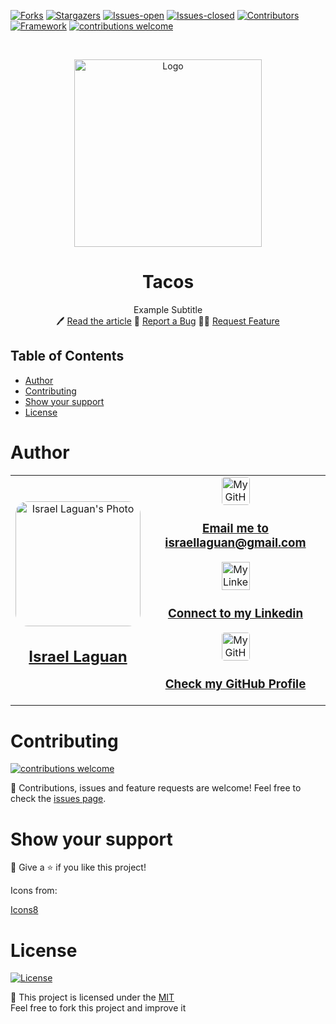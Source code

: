 <!-- PROJECT SHIELDS -->

[![Forks][forks-shield]][forks-url]
[![Stargazers][stars-shield]][stars-url]
[![Issues-open][issues-open-shield]][issues-open-url]
[![Issues-closed][issues-closed-shield]][issues-close-url]
[![Contributors][contributors-shield]][contributors-url]
[![Framework][badge-framework]][framework-url]
[![contributions welcome][contributions-welcome]][issues-url]

<!-- PROJECT LOGO -->
<br />
<p align="center">
  <a href="https://github.com/Israel-Laguan/microverse-trial-3">
	  <img src="https://user-images.githubusercontent.com/67714964/168818091-52b5432e-f7bd-4880-b71e-ddbb60477e0e.jpg" weight="300px" height="300px" alt="Logo"/>
  </a>

  <h1 align="center">
	Tacos
  </h1>

  <p align="center">
    Example Subtitle
    <br />
	  🖊️
    <a href="https://">Read the article</a>
    🐞
    <a href="https://github.com/Israel-Laguan/microverse-trial-3/issues">Report a Bug</a>
    🙋‍♂️
    <a href="https://github.com/Israel-Laguan/microverse-trial-3/issues">Request Feature</a>
  </p>
</p>

## Table of Contents

- [Author](#author)
- [Contributing](#contributing)
- [Show your support](#show-your-support)
- [License](#license)

# Author

<table style="width:100%">
  <tr>
    <td>
        <div align="center">
            <a href="./docs/img/photo.png" target="_blank" rel="author">
                <img src="https://avatars2.githubusercontent.com/u/36519478?s=460&v=4" style="border-radius: 10%; min-width: 100px;" alt="Israel Laguan's Photo" width="200px">
            </a>
            <h2>
                <a href="https://israel-laguan.github.io/" target="_blank" rel="author">
                    Israel Laguan
                </a>
            </h2>
        </div>
    </td>
    <td>
        <div align="center">
            <a href="mailto:israellaguan@gmail.com" target="_blank" rel="author">
                <img src="https://img.icons8.com/color/48/000000/message-squared.png" style="border-radius: 10%" alt="My GitHub" height="45px">
                <h3>
                    Email me to 
                    <a href="mailto:israellaguan@gmail.com">
                        israellaguan@gmail.com
                    </a>
                </h3>
            </a>
            <a href="https://www.linkedin.com/in/israellaguan/" target="_blank" rel="author">
                <img src="https://img.icons8.com/color/48/000000/linkedin.png" alt="My Linkedin" height="45px">
                <h3>
                    Connect to my Linkedin
                </h3>
            </a>
            <a href="https://github.com/Israel-Laguan" target="_blank" rel="author">
                <img src="https://img.icons8.com/color/48/000000/github--v1.png" 
			style="border-radius: 10%" alt="My GitHub" height="45px"
		>
                <h3>
                    Check my GitHub Profile
                </h3>
            </a>
        </div>
    </td>
  </tr>
</table>

# Contributing

[![contributions welcome][contributions-welcome]][issues-url]

🤝 Contributions, issues and feature requests are welcome!
Feel free to check the [issues page][issues-url].

# Show your support

🤗 Give a ⭐️ if you like this project!

Icons from:

<a href="https://icons8.com/icon/13917/full-image">Icons8</a>

# License

[![License][badge-license]](http://badges.mit-license.org)

📝 This project is licensed under the [MIT](LICENSE)\
Feel free to fork this project and improve it

<!-- MARKDOWN LINKS & IMAGES -->

[contributors-shield]: https://img.shields.io/github/contributors/Israel-Laguan/microverse-trial-3?style=for-the-badge
[contributors-url]: https://github.com/Israel-Laguan/microverse-trial-3/graphs/contributors
[forks-shield]: https://img.shields.io/github/forks/Israel-Laguan/microverse-trial-3?style=for-the-badge
[forks-url]: https://github.com/Israel-Laguan/microverse-trial-3/network/members
[stars-shield]: https://img.shields.io/github/stars/Israel-Laguan/microverse-trial-3?style=for-the-badge
[stars-url]: https://github.com/Israel-Laguan/microverse-trial-3/stargazers
[issues-open-shield]: https://img.shields.io/github/issues/Israel-Laguan/microverse-trial-3?style=for-the-badge
[issues-url]: https://github.com/Israel-Laguan/microverse-trial-3/issues
[issues-open-url]: https://github.com/Israel-Laguan/microverse-trial-3/issues?q=is%3Aopen+is%3Aissue
[issues-close-url]: https://github.com/Israel-Laguan/microverse-trial-3/issues?q=is%3Aissue+is%3Aclosed
[issues-closed-shield]: https://img.shields.io/github/issues-closed/Israel-Laguan/microverse-trial-3?style=for-the-badge
[badge-framework]: https://img.shields.io/badge/framework-here-9cf?style=for-the-badge
[framework-url]: https://google.com
[contributions-welcome]: https://img.shields.io/badge/contributions-welcome-brightgreen.svg?style=for-the-badge
[badge-license]: https://img.shields.io/:license-mit-blue.svg?style=for-the-badge
